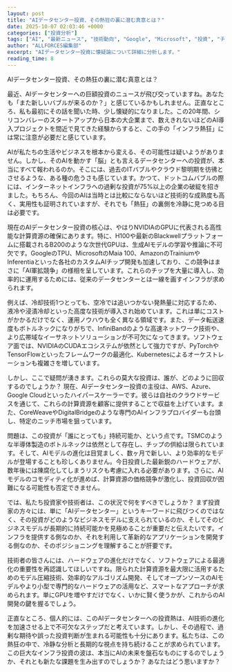 ```yaml
---
layout: post
title: "AIデータセンター投資、その熱狂の裏に潜む真意とは？"
date: 2025-10-07 02:03:46 +0000
categories: ["投資分析"]
tags: ["AI", "最新ニュース", "技術動向", "Google", "Microsoft", "投資", "チップ"]
author: "ALLFORCES編集部"
excerpt: "AIデータセンター投資に懐疑論について詳細に分析します。"
reading_time: 8
---
```


AIデータセンター投資、その熱狂の裏に潜む真意とは？

最近、AIデータセンターへの巨額投資のニュースが飛び交っていますね。あなたも「また新しいバブルが来るのか？」と感じているかもしれません。正直なところ、私も最初にその話を聞いた時、少し懐疑的になりました。この20年間、シリコンバレーのスタートアップから日本の大企業まで、数えきれないほどのAI導入プロジェクトを間近で見てきた経験からすると、この手の「インフラ熱狂」には常に注意が必要だと感じています。

AIが私たちの生活やビジネスを根本から変える、その可能性は疑いようがありません。しかし、そのAIを動かす「脳」とも言えるデータセンターへの投資が、本当にすべて報われるのか。そこには、過去のITバブルやクラウド黎明期を彷彿とさせるような、ある種の危うさも感じています。かつて、ドットコムバブルの際には、インターネットインフラへの過剰な投資が75%以上の企業の破綻を招きました。もちろん、今回のAIは当時とは比較にならないほど技術的な成熟度も高く、実用性も証明されていますが、それでも「熱狂」の裏側を冷静に見つめる目は必要です。

現在のAIデータセンター投資の核心は、やはりNVIDIAのGPUに代表される高性能な計算資源の確保にあります。特に、H100や最新のBlackwellプラットフォームに搭載されるB200のような次世代GPUは、生成AIモデルの学習や推論に不可欠です。GoogleのTPU、MicrosoftのMaia 100、AmazonのTrainiumやInferentiaといった各社のカスタムAIチップ開発も加速しており、この競争はまさに「AI軍拡競争」の様相を呈しています。これらのチップを大量に導入し、効率的に運用するためには、従来のデータセンターとは一線を画すインフラが求められます。

例えば、冷却技術1つとっても、空冷では追いつかない発熱量に対応するため、液冷や浸漬冷却といった高度な技術が導入され始めています。これは単にコストがかかるだけでなく、運用ノウハウも全く異なる領域です。また、データ転送速度もボトルネックになりがちで、InfiniBandのような高速ネットワーク技術や、より広帯域なイーサネットソリューションが不可欠になってきます。ソフトウェア面では、NVIDIAのCUDAエコシステムが依然として強力ですが、PyTorchやTensorFlowといったフレームワークの最適化、Kubernetesによるオーケストレーションも複雑さを増しています。

しかし、ここで疑問が湧きます。これらの莫大な投資は、誰が、どのように回収するのでしょうか？ 現在、AIデータセンター投資の主役は、AWS、Azure、Google Cloudといったハイパースケーラーです。彼らは自社のクラウドサービスを通じて、これらの計算資源を顧客に提供することで収益を上げています。また、CoreWeaveやDigitalBridgeのような専門のAIインフラプロバイダーも台頭し、特定のニッチ市場を狙っています。

問題は、この投資が「誰にとっても」持続可能か、という点です。TSMCのような半導体製造のボトルネックは依然として存在し、チップの供給は限られています。そして、AIモデルの進化は目覚ましく、数ヶ月で新しい、より効率的なモデルが登場することも珍しくありません。今日投資した最新鋭のハードウェアが、数年後には陳腐化してしまうリスクも考慮に入れる必要があります。さらに、AIモデルのコモディティ化が進めば、計算資源の価格競争が激化し、投資回収が困難になる可能性も否定できません。

では、私たち投資家や技術者は、この状況で何をすべきでしょうか？ まず投資家の方々には、単に「AIデータセンター」というキーワードに飛びつくのではなく、その投資がどのようなビジネスモデルに支えられているのか、そしてそのビジネスモデルが長期的に持続可能かを見極めることが重要だと伝えたいです。インフラを提供する側なのか、それを利用して革新的なアプリケーションを開発する側なのか、そのポジショニングを理解することが肝要です。

技術者の皆さんには、ハードウェアの進化だけでなく、ソフトウェアによる最適化の重要性を再認識してほしいですね。限られた計算資源を最大限に活用するためのモデル圧縮技術、効率的なアルゴリズム開発、そしてオープンソースのAIモデルやより小型で専門的なハードウェアの活用など、スマートなアプローチが求められます。単にGPUを増やすだけでなく、いかに賢く使うかが、これからのAI開発の鍵を握るでしょう。

正直なところ、個人的には、このAIデータセンターへの投資熱は、AI技術の進化を加速させる上で不可欠なステップだと考えています。しかし、その過程で、過剰な期待や誤った投資判断が生まれる可能性も十分にあります。私たちは、この熱狂の中で、冷静な分析と長期的な視点を持ち続けることが求められています。この巨大なインフラ投資の波は、本当にAIの未来を盤石なものにするのでしょうか、それとも新たな課題を生み出すのでしょうか？ あなたはどう思いますか？

